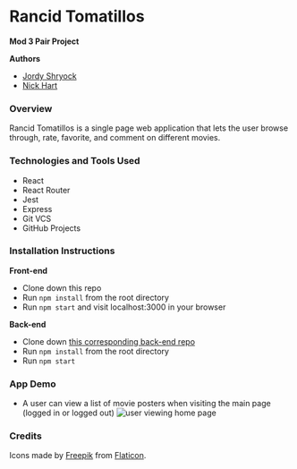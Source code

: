 # Rancid Tomatillos
**Mod 3 Pair Project**  

**Authors**
- [Jordy Shryock](https://github.com/jordy1611)
- [Nick Hart](https://github.com/nickhartdev)

### Overview  
Rancid Tomatillos is a single page web application that lets the user browse through, rate, favorite, and comment on different movies.

### Technologies and Tools Used
- React
- React Router
- Jest
- Express
- Git VCS
- GitHub Projects

### Installation Instructions

**Front-end**
- Clone down this repo
- Run `npm install` from the root directory
- Run `npm start` and visit localhost:3000 in your browser

**Back-end**
- Clone down [this corresponding back-end repo](https://github.com/turingschool-examples/rancid-tomatillos-microservice)
- Run `npm install` from the root directory
- Run `npm start`

### App Demo

* A user can view a list of movie posters when visiting the main page (logged in or logged out)
![user viewing home page](/assets/homeview.gif)

### Credits

Icons made by [Freepik](http://www.freepik.com/) from [Flaticon](https://www.flaticon.com/).
